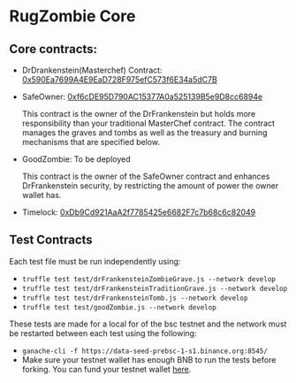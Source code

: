 # RugZombie Core

## Core contracts:
- DrDrankenstein(Masterchef) Contract: [0x590Ea7699A4E9EaD728F975efC573f6E34a5dC7B](https://bscscan.com/address/0x590Ea7699A4E9EaD728F975efC573f6E34a5dC7B)


- SafeOwner: [0xf6cDE95D790AC15377A0a525139B5e9D8cc6894e](https://bscscan.com/address/0xf6cDE95D790AC15377A0a525139B5e9D8cc6894e) 
  
  This contract is the owner of the DrFrankenstein but holds more responsibility than your traditional MasterChef contract. The contract manages the graves and tombs as well as the treasury and burning mechanisms that are specified below. 
 

- GoodZombie: To be deployed

  This contract is the owner of the SafeOwner contract and enhances DrFrankenstein security, by restricting the amount of power the owner wallet has.


- Timelock: [0xDb9Cd921AaA2f7785425e6682F7c7b68c6c82049](https://bscscan.com/address/0xDb9Cd921AaA2f7785425e6682F7c7b68c6c82049)

## Test Contracts
Each test file must be run independently using:
- `truffle test test/drFrankensteinZombieGrave.js --network develop`
- `truffle test test/drFrankensteinTraditionGrave.js --network develop`
- `truffle test test/drFrankensteinTomb.js --network develop`
- `truffle test test/goodZombie.js --network develop`

These tests are made for a local for of the bsc testnet and the network must be restarted between each test using the following:
- `ganache-cli -f https://data-seed-prebsc-1-s1.binance.org:8545/`
- Make sure your testnet wallet has enough BNB to run the tests before forking. You can fund your testnet wallet [here](https://testnet.binance.org/faucet-smart).